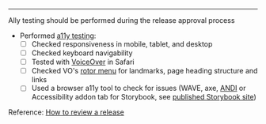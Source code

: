 <!--
  Copy & paste the new Changelog additions here and make sure the PR title follows the semantic PR spec:

  chore(release): <version number>
--->

---

Ally testing should be performed during the release approval process

- Performed [a11y testing](https://github.com/trussworks/accessibility/blob/master/sample_a11y_testing_process.md):
  - [ ] Checked responsiveness in mobile, tablet, and desktop
  - [ ] Checked keyboard navigability
  - [ ] Tested with [VoiceOver](https://dequeuniversity.com/screenreaders/voiceover-keyboard-shortcuts) in Safari
  - [ ] Checked VO's [rotor menu](https://github.com/trussworks/accessibility/blob/master/README.md#how-to-use-the-rotor-menu) for landmarks, page heading structure and links
  - [ ] Used a browser a11y tool to check for issues (WAVE, axe, [ANDI](https://www.ssa.gov/accessibility/andi/help/install.html) or Accessibility addon tab for Storybook, see [published Storybook site](https://storybook.ussforbit.us/))

Reference: [How to review a release](https://github.com/USSF-ORBIT/ussf-portal/blob/main/docs/how-to/release-testing.md)
